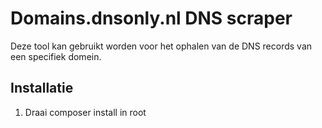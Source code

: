  # Domains.dnsonly.nl DNS scraper

Deze tool kan gebruikt worden voor het ophalen van de DNS records van een specifiek domein.

## Installatie
1. Draai composer install in root
